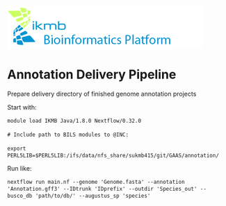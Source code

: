 ![](images/ikmb_bfx_logo.png)

# Annotation Delivery Pipeline
Prepare delivery directory of finished genome annotation projects

Start with:

```
module load IKMB Java/1.8.0 Nextflow/0.32.0 

# Include path to BILS modules to @INC: 

export PERL5LIB=$PERL5LIB:/ifs/data/nfs_share/sukmb415/git/GAAS/annotation/ 
```

Run like: 

```
nextflow run main.nf --genome 'Genome.fasta' --annotation 'Annotation.gff3' --IDtrunk 'IDprefix' --outdir 'Species_out' --busco_db 'path/to/db/' --augustus_sp 'species' 
```

